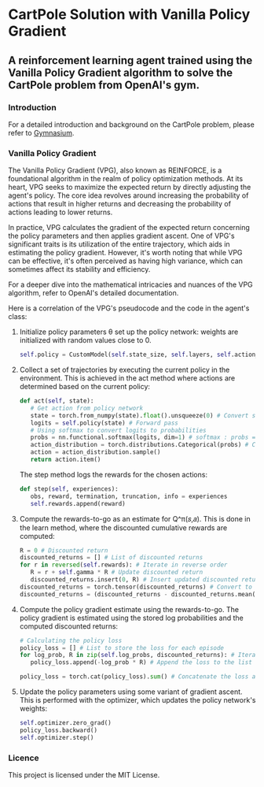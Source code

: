 # CartPole Solution with Vanilla Policy Gradient
## A reinforcement learning agent trained using the Vanilla Policy Gradient algorithm to solve the CartPole problem from OpenAI's gym.
### Introduction
For a detailed introduction and background on the CartPole problem, please refer to [Gymnasium](https://gymnasium.farama.org/environments/classic_control/cart_pole/).
### Vanilla Policy Gradient
The Vanilla Policy Gradient (VPG), also known as REINFORCE, is a foundational algorithm in the realm of policy optimization methods. At its heart, VPG seeks to maximize the expected return by directly adjusting the agent's policy. The core idea revolves around increasing the probability of actions that result in higher returns and decreasing the probability of actions leading to lower returns.

In practice, VPG calculates the gradient of the expected return concerning the policy parameters and then applies gradient ascent. One of VPG's significant traits is its utilization of the entire trajectory, which aids in estimating the policy gradient. However, it's worth noting that while VPG can be effective, it's often perceived as having high variance, which can sometimes affect its stability and efficiency.

For a deeper dive into the mathematical intricacies and nuances of the VPG algorithm, refer to OpenAI's detailed documentation.

Here is a correlation of the VPG's pseudocode and the code in the agent's class:
1. Initialize policy parameters θ
   set up the policy network: weights are initialized with random values close to 0.
   ``` python
   self.policy = CustomModel(self.state_size, self.layers, self.action_size)
   ```
2. Collect a set of trajectories by executing the current policy in the environment. This is achieved in the act method where actions are determined based on the current policy:
   ``` python
   def act(self, state):
      # Get action from policy network
      state = torch.from_numpy(state).float().unsqueeze(0) # Convert state to tensor
      logits = self.policy(state) # Forward pass
      # Using softmax to convert logits to probabilities
      probs = nn.functional.softmax(logits, dim=1) # softmax : probs = exp(logits) / sum(exp(logits))
      action_distribution = torch.distributions.Categorical(probs) # Categorical distribution : https://pytorch.org/docs/stable/distributions.html#torch.distributions.categorical.Categorical
      action = action_distribution.sample()
      return action.item()
   ```
   The step method logs the rewards for the chosen actions:
   ``` python
   def step(self, experiences):
      obs, reward, termination, truncation, info = experiences
      self.rewards.append(reward)
   ```
3. Compute the rewards-to-go as an estimate for Q^π(𝑠,𝑎).
   This is done in the learn method, where the discounted cumulative rewards are computed:
   ``` python
   R = 0 # Discounted return
   discounted_returns = [] # List of discounted returns
   for r in reversed(self.rewards): # Iterate in reverse order
      R = r + self.gamma * R # Update discounted return
      discounted_returns.insert(0, R) # Insert updated discounted return to the front
   discounted_returns = torch.tensor(discounted_returns) # Convert to tensor
   discounted_returns = (discounted_returns - discounted_returns.mean()) / (discounted_returns.std() + 1e-5) # Normalize discounted returns
   ```
4. Compute the policy gradient estimate using the rewards-to-go. The policy gradient is estimated using the stored log probabilities and the computed discounted returns:
   ``` python
   # Calculating the policy loss
   policy_loss = [] # List to store the loss for each episode
   for log_prob, R in zip(self.log_probs, discounted_returns): # Iterate over the log probs and discounted returns
      policy_loss.append(-log_prob * R) # Append the loss to the list

   policy_loss = torch.cat(policy_loss).sum() # Concatenate the loss and sum them up
   ```   
5. Update the policy parameters using some variant of gradient ascent. This is performed with the optimizer, which updates the policy network's weights:
   ``` python
   self.optimizer.zero_grad()
   policy_loss.backward()
   self.optimizer.step()
   ```   

### Licence
This project is licensed under the MIT License.
